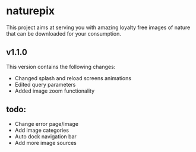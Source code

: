 # naturepix

This project aims at serving you with amazing loyalty free images of nature that can be downloaded for your consumption.


## v1.1.0

This version contains the following changes:
- Changed splash and reload screens animations
- Edited query parameters
- Added image zoom functionality

## todo:
- Change error page/image
- Add image categories
- Auto dock navigation bar
- Add more image sources
